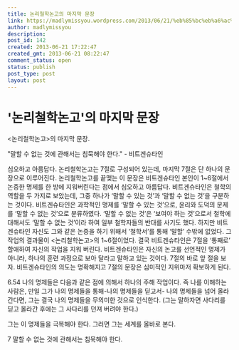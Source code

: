 ```yaml
---
title: 논리철학논고의 마지막 문장
link: https://madlymissyou.wordpress.com/2013/06/21/%eb%85%bc%eb%a6%ac%ec%b2%a0%ed%95%99%eb%85%bc%ea%b3%a0%ec%9d%98-%eb%a7%88%ec%a7%80%eb%a7%89-%eb%ac%b8%ec%9e%a5/
author: madlymissyou
description: 
post_id: 142
created: 2013-06-21 17:22:47
created_gmt: 2013-06-21 08:22:47
comment_status: open
status: publish
post_type: post
layout: post
---
```


# '논리철학논고'의 마지막 문장

<논리철학논고>의 마지막 문장. 

"말할 수 없는 것에 관해서는 침묵해야 한다." - 비트겐슈타인

심오하고 아름답다. 논리철학논고는 7절로 구성되어 있는데, 마지막 7절은 단 하나의 문장으로 이루어진다. 논리철학논고를 끝맺는 이 문장은 비트겐슈타인 본인이 1~6절에서 논증한 명제를 한 방에 지워버린다는 점에서 심오하고 아름답다. 비트겐슈타인은 철학의 역할을 두 가지로 보았는데, 그중 하나가 ‘말할 수 있는 것’과 ‘말할 수 없는 것’을 구분하는 것이다. 비트겐슈타인은 과학적인 명제를 ‘말할 수 있는 것’으로, 윤리와 도덕의 문제를 ‘말할 수 없는 것’으로 분류하였다. ‘말할 수 없는 것’은 ‘보여야 하는 것’으로서 철학에 대해서도 ‘말할 수 없는 것’이라 하여 일부 철학자들의 반대를 사기도 했다. 하지만 비트겐슈타인 자신도 그와 같은 논증을 하기 위해서 ‘철학서’를 통해 ‘말할’ 수밖에 없었다. 그 작업의 결과물이 <논리철학논고>의 1~6절이었다. 결국 비트겐슈타인은 7절을 ‘통째로’ 할애하여 자신의 작업을 지워 버린다. 비트겐슈타인은 자신의 논고를 선언적인 명제가 아니라, 하나의 훈련 과정으로 보아 달라고 말하고 있는 것이다. 7절의 바로 앞 절을 보자. 비트겐슈타인의 의도는 명확해지고 7절의 문장은 심미적인 지위마저 확보하게 된다. 

6.54 나의 명제들은 다음과 같은 점에 의해서 하나의 주해 작업이다. 즉 나를 이해하는 사람은, 만일 그가 나의 명제들을 통해-나의 명제들을 딛고서- 나의 명제들을 넘어 올라간다면, 그는 결국 나의 명제들을 무의미한 것으로 인식한다. (그는 말하자면 사다리를 딛고 올라간 후에는 그 사다리를 던져 버려야 한다.)

그는 이 명제들을 극복해야 한다. 그러면 그는 세계를 올바로 본다.

7 말할 수 없는 것에 관해서는 침묵해야 한다.